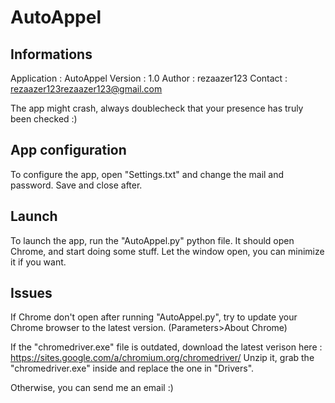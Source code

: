 # AutoAppel

## Informations ##
Application : AutoAppel
Version : 1.0
Author : rezaazer123
Contact : rezaazer123rezaazer123@gmail.com

The app might crash, always doublecheck that your presence has truly been checked :)


## App configuration ##
To configure the app, open "Settings.txt" and change the mail and password.
Save and close after.


## Launch ##
To launch the app, run the "AutoAppel.py" python file.
It should open Chrome, and start doing some stuff.
Let the window open, you can minimize it if you want.


## Issues ##
If Chrome don't open after running "AutoAppel.py", try to update your Chrome browser to the latest version. (Parameters>About Chrome)

If the "chromedriver.exe" file is outdated, download the latest verison here : https://sites.google.com/a/chromium.org/chromedriver/
Unzip it, grab the "chromedriver.exe" inside and replace the one in "Drivers".

Otherwise, you can send me an email :)
